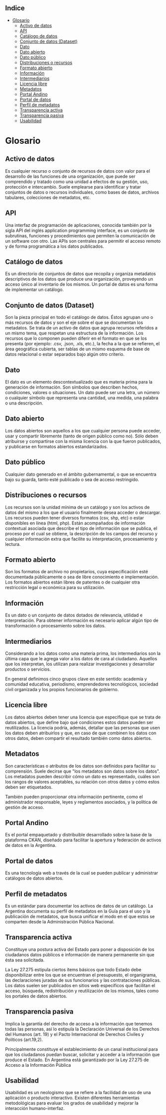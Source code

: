 <!-- START doctoc generated TOC please keep comment here to allow auto update -->
<!-- DON'T EDIT THIS SECTION, INSTEAD RE-RUN doctoc TO UPDATE -->
## Indice

- [Glosario](#glosario)
    - [Activo de datos](#activo-de-datos)
    - [API](#api)
    - [Catálogo de datos](#catalogo-de-datos)
    - [Conjunto de datos (Dataset)](#conjunto-de-datos-dataset)
    - [Dato](#dato)
    - [Dato abierto](#dato-abierto)
    - [Dato público](#dato-publico)
    - [Distribuciones o recursos](#distribuciones-o-recursos)
    - [Formato abierto](#formato-abierto)
    - [Información](#informacion)
    - [Intermediarios](#intermediarios)
    - [Licencia libre](#licencia-libre)
    - [Metadatos](#metadatos)
    - [Portal Andino](#portal-andino)
    - [Portal de datos](#portal-de-datos)
    - [Perfil de metadatos](#perfil-de-metadatos)
    - [Transparencia activa](#transparencia-activa)
    - [Transparencia pasiva](#transparencia-pasiva)
    - [Usabilidad](#usabilidad)

<!-- END doctoc generated TOC please keep comment here to allow auto update -->

# Glosario


## Activo de datos

Es cualquier recurso o conjunto de recursos de datos con valor para el desarrollo de las funciones de una organización, que puede ser comprendido y tratado como una unidad a efectos de su gestión, uso, protección e intercambio.
Suele emplearse para identificar y tratar conjuntos de datos o recursos individuales, como bases de datos, archivos tabulares, colecciones de metadatos, etc.

## API

Una interfaz de programación de aplicaciones, conocida también por la sigla API del inglés application programming interface,​ es un conjunto de subrutinas, funciones y procedimientos que permiten la comunicación de un software con otro. Las APIs son centrales para permitir el acceso remoto y de forma programática a los datos publicados.

## Catálogo de datos

Es un directorio de conjuntos de datos que recopila y organiza metadatos descriptivos de los datos que produce una organización, proveyendo un acceso único al inventario de los mismos. Un portal de datos es una forma de implementar un catálogo.

## Conjunto de datos (Dataset)

Son la pieza principal en todo el catálogo de datos. Éstos agrupan uno o más recursos de datos y son el eje sobre el que se documentan los metadatos.
Se trata de un activo de datos que agrupa recursos referidos a un mismo tema, que respetan una estructura de la información. Los recursos que lo componen pueden diferir en el formato en que se los presenta (por ejemplo: .csv, .json, .xls, etc.), la fecha a la que se refieren, el área geográfica cubierta, ser tablas de un mismo esquema de base de datos relacional o estar separados bajo algún otro criterio.

## Dato

El dato es un elemento descontextualizado que es materia prima para la generación de información. Son símbolos que describen hechos, condiciones, valores o situaciones.
Un dato puede ser una letra, un número o cualquier símbolo que representa una cantidad, una medida, una palabra o una descripción.

## Dato abierto

Los datos abiertos son aquellos a los que cualquier persona puede acceder, usar y compartir libremente (tanto de origen público como no). Sólo deben atribuirse y compartirse con la misma licencia con la que fueron publicados, y publicarse en formatos abiertos estandarizados.

## Dato público

Cualquier dato generado en el ámbito gubernamental, o que se encuentra bajo su guarda, tanto esté publicado o sea de acceso restringido.

## Distribuciones o recursos

Los recursos son la unidad mínima de un catálogo y son los activos de datos del mismo a los que el usuario finalmente desea acceder o descargar.
Los recursos pueden tener diversos formatos (csv, shp, etc) o estar disponibles en línea (html, php). Están acompañados de información contextual asociada que describe el tipo de información que se publica, el proceso por el cual se obtiene, la descripción de los campos del recurso y cualquier información extra que facilite su interpretación, procesamiento y lectura.

## Formato abierto

Son los formatos de archivo no propietarios, cuya especificación esté documentada públicamente o sea de libre conocimiento e implementación. Los formatos abiertos están libres de patentes o de cualquier otra restricción legal o económica para su utilización.

## Información

Es un dato o un conjunto de datos dotados de relevancia, utilidad e interpretación. Para obtener información es necesario aplicar algún tipo de transformación o procesamiento sobre los datos.

## Intermediarios

Considerando a los datos como una materia prima, los intermediarios son la última capa que le agrega valor a los datos de cara al ciudadano. Aquellos que los interpretan, los utilizan para realizar investigaciones y desarrollar productos o servicios.

En general definimos cinco grupos clave en este sentido: academia y comunidad educativa, periodismo, emprendedores tecnológicos, sociedad civil organizada y los propios funcionarios de gobierno.

## Licencia libre

Los datos abiertos deben tener una licencia que especifique que se trata de datos abiertos, que define bajo qué condiciones estos datos pueden ser reutilizados. La licencia podría, además, detallar que las personas que usen los datos deben atribuirlos y que, en caso de que combinen los datos con otros datos, deben compartir el resultado también como datos abiertos.

## Metadatos

Son características o atributos de los datos son definidos para facilitar su comprensión. Suele decirse que "los metadatos son datos sobre los datos".
Los metadatos pueden describir cómo un dato es representado, cuáles son los rangos de valores aceptables, su relación con otros datos y cómo estos deben ser etiquetados.

También pueden proporcionar otra información pertinente, como el administrador responsable, leyes y reglamentos asociados, y la política de gestión de acceso.

## Portal Andino

Es el portal empaquetado y distribuible desarrollado sobre la base de la plataforma CKAN, diseñado para facilitar la apertura y federación de activos de datos en la Argentina.

## Portal de datos

Es una tecnología web a través de la cual se pueden publicar y administrar catálogos de datos abiertos.

## Perfil de metadatos

Es un estándar para documentar los activos de datos de un catálogo. La Argentina documenta su perfil de metadatos en la Guía para el uso y la publicación de metadatos, que busca unificar el modo en el que estos se comparten desde la Administración Pública Nacional.

## Transparencia activa

Constituye una postura activa del Estado para poner a disposición de los ciudadanos datos públicos e información de manera permanente sin que ésta sea solicitada.

La Ley 27.275 estipula ciertos ítems básicos que todo Estado debe disponibilizar entre los que se encuentran el presupuesto, el organigrama, las declaraciones juradas de sus funcionarios y las contrataciones públicas.
Los datos suelen ser publicados en sitios web específicos que facilitan el acceso, búsqueda, redistribución y reutilización de los mismos, tales como los portales de datos abiertos.

## Transparencia pasiva

Implica la garantía del derecho de acceso a la información que tenemos todas las personas, así lo estipula la Declaración Universal de los Derechos del Humanos (art. 19) y el Pacto Internacional de Derechos Civiles y Políticos (art.19,2).

Principalmente constituye el establecimiento de un canal institucional para que los ciudadanos puedan buscar, solicitar y acceder a la información que produce el Estado. En Argentina está garantizado por la Ley 27.275 de Acceso a la Información Pública

## Usabilidad

Usabilidad es un neologismo que se refiere a la facilidad de uso de una aplicación o producto interactivo. Existen diferentes herramientas metodológicas para evaluar los grados de usabilidad y mejorar la interacción humano-interfaz.

